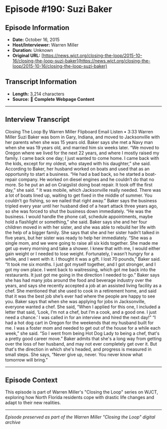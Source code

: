 # Episode #190: Suzi Baker



## Episode Information

- **Date:** October 16, 2015
- **Host/Interviewer:** Warren Miller
- **Duration:** Unknown
- **Original URL:** [https://news.wjct.org/closing-the-loop/2015-10-16/closing-the-loop-suzi-baker](https://news.wjct.org/closing-the-loop/2015-10-16/closing-the-loop-suzi-baker)

## Transcript Information

- **Length:** 3,214 characters
- **Source:** 📝 **Complete Webpage Content**

---

## Interview Transcript

Closing The Loop
By
Warren Miller
Flipboard
Email
Listen
•
3:33
Warren Miller
Suzi Baker was born in Gary, Indiana, and moved to Jacksonville with her parents when she was 15 years old.
Baker says she met a Navy man when she was 19 years old, and married him six weeks later.
“We moved to Oregon where we lived for the next 22 years, and where I mostly raised my family. I came back one day; I just wanted to come home. I came back with the kids, except for my oldest, who stayed with his daughter,” she said.
According to Baker, her husband worked on boats and used that as an opportunity to start a business.
“He had a bad back, so he started a boat-repair company. He worked on diesel engines and he couldn’t do that no more. So he put an ad on Craigslist doing boat repair. It took off the first day,” she said. “ It was mobile, which Jacksonville really needed. There was a lot of boats lined up, waiting to get fixed in the middle of summer. You couldn’t go fishing, so we nailed that right away.”
Baker says the business tripled every year until her husband died of a heart attack three years ago, so she was forced to shut the business down immediately.
“He
was
the business. I would handle the phone call, schedule appointments, maybe hold a flashlight or something,” she said.
Baker says she and her four children moved in with her sister, and she was able to rebuild her life with the help of a bigger family.
She says that she and her sister hadn’t talked in five years, but her sister was ready to help her immediately.
“She was a single mom, and we were going to raise all six kids together. She made me get up every morning and take a shower. I knew that with me, I would either gain weight or I needed to lose weight. Fortunately, I wasn’t hungry for a while, and I went with it. I thought it was a gift. I lost 70 pounds,” Baker said. “It took me six months. I just got myself together, and I got stronger, and I got my own place. I went back to waitressing, which got me back into the restaurants. It just got me going in the direction I needed to go.”
Baker says she has had many jobs around the food and beverage industry over the years, and says she recently accepted a job at an assisted living facility as a chef.
She mentioned that she used to cook in a retirement home, and said that it was the best job she’s ever had where the people are happy to see you.
Baker says that when she was applying for jobs in Jacksonville, everyone wanted a chef. She said, “When I applied for this one, I included a letter that said, ‘Look, I’m not a chef, but I’m a cook, and a good one. I just need a chance.’ I was called in for an interview and hired the next day!”
“I had a hot dog cart in Oregon for the weekends that my husband built for me. I was a foster mom and needed to get out of the house for a while each week,” she said. “So I went from being Hot Dog Lady to being a chef, that's a pretty good career move.”
Baker admits that she's a long way from getting over the loss of her husband, and may not ever completely get over it. But that's the direction in which she's headed, and progress is measured in small steps.
She says, “Never give up, never. You never know what tomorrow will bring.”

---

## Episode Context

This episode is part of Warren Miller's "Closing the Loop" series on WJCT, exploring how North Florida residents cope with drastic life changes and adapt to their new realities.



---

*Episode preserved as part of the Warren Miller "Closing the Loop" digital archive*
